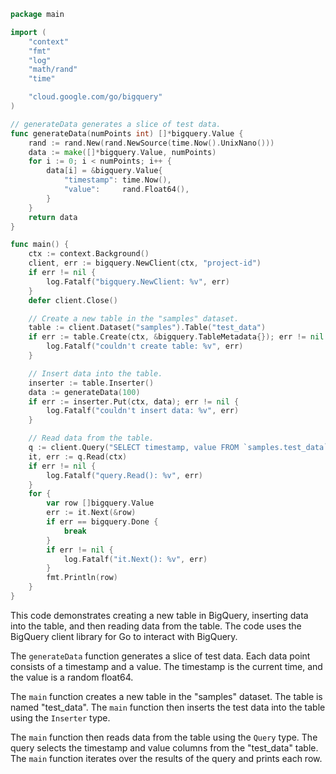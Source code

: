 ```go
package main

import (
	"context"
	"fmt"
	"log"
	"math/rand"
	"time"

	"cloud.google.com/go/bigquery"
)

// generateData generates a slice of test data.
func generateData(numPoints int) []*bigquery.Value {
	rand := rand.New(rand.NewSource(time.Now().UnixNano()))
	data := make([]*bigquery.Value, numPoints)
	for i := 0; i < numPoints; i++ {
		data[i] = &bigquery.Value{
			"timestamp": time.Now(),
			"value":     rand.Float64(),
		}
	}
	return data
}

func main() {
	ctx := context.Background()
	client, err := bigquery.NewClient(ctx, "project-id")
	if err != nil {
		log.Fatalf("bigquery.NewClient: %v", err)
	}
	defer client.Close()

	// Create a new table in the "samples" dataset.
	table := client.Dataset("samples").Table("test_data")
	if err := table.Create(ctx, &bigquery.TableMetadata{}); err != nil {
		log.Fatalf("couldn't create table: %v", err)
	}

	// Insert data into the table.
	inserter := table.Inserter()
	data := generateData(100)
	if err := inserter.Put(ctx, data); err != nil {
		log.Fatalf("couldn't insert data: %v", err)
	}

	// Read data from the table.
	q := client.Query("SELECT timestamp, value FROM `samples.test_data`")
	it, err := q.Read(ctx)
	if err != nil {
		log.Fatalf("query.Read(): %v", err)
	}
	for {
		var row []bigquery.Value
		err := it.Next(&row)
		if err == bigquery.Done {
			break
		}
		if err != nil {
			log.Fatalf("it.Next(): %v", err)
		}
		fmt.Println(row)
	}
}
```

This code demonstrates creating a new table in BigQuery, inserting data into the table, and then reading data from the table. The code uses the BigQuery client library for Go to interact with BigQuery.

The `generateData` function generates a slice of test data. Each data point consists of a timestamp and a value. The timestamp is the current time, and the value is a random float64.

The `main` function creates a new table in the "samples" dataset. The table is named "test_data". The `main` function then inserts the test data into the table using the `Inserter` type.

The `main` function then reads data from the table using the `Query` type. The query selects the timestamp and value columns from the "test_data" table. The `main` function iterates over the results of the query and prints each row.